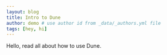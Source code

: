 ```yaml
---
layout: blog
title: Intro to Dune
author: demo # use author id from _data/_authors.yml file
tags: [hey, hi]
---
```

Hello, read all about how to use Dune.
